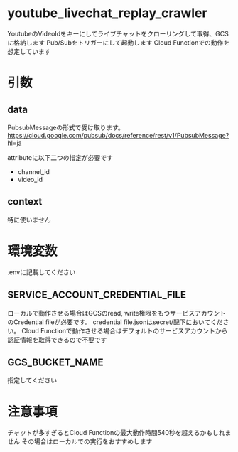 # youtube_livechat_replay_crawler

YoutubeのVideoIdをキーにしてライブチャットをクローリングして取得、GCSに格納します
Pub/Subをトリガーにして起動します
Cloud Functionでの動作を想定しています


# 引数

## data

PubsubMessageの形式で受け取ります。
https://cloud.google.com/pubsub/docs/reference/rest/v1/PubsubMessage?hl=ja

attributeに以下二つの指定が必要です

* channel_id
* video_id

## context

特に使いません

# 環境変数

.envに記載してください

## SERVICE_ACCOUNT_CREDENTIAL_FILE

ローカルで動作させる場合はGCSのread, write権限をもつサービスアカウントのCredential fileが必要です。
credential file.jsonはsecret/配下においてください。
Cloud Functionで動作させる場合はデフォルトのサービスアカウントから認証情報を取得できるので不要です

## GCS_BUCKET_NAME

指定してください


# 注意事項 

チャットが多すぎるとCloud Functionの最大動作時間540秒を超えるかもしれません
その場合はローカルでの実行をおすすめします
